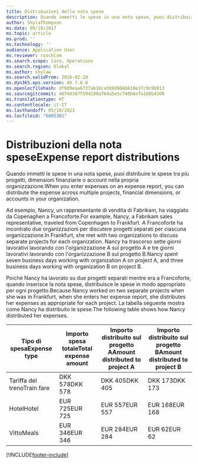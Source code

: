 ```yaml
---
title: Distribuzioni della nota spese
description: Quando immetti le spese in una nota spese, puoi distribuire le spese tra più progetti, persone giuridiche o account nella propria organizzazione.
author: ShylaThompson
ms.date: 09/19/2017
ms.topic: article
ms.prod: ''
ms.technology: ''
audience: Application User
ms.reviewer: roschlom
ms.search.scope: Core, Operations
ms.search.region: Global
ms.author: shylaw
ms.search.validFrom: 2016-02-28
ms.dyn365.ops.version: AX 7.0.0
ms.openlocfilehash: df0d9eaa6727ab1bca5b9d966b610e37c9c9b913
ms.sourcegitcommit: 40f68387f594180af64a5e5c748b6efa188bd300
ms.translationtype: HT
ms.contentlocale: it-IT
ms.lasthandoff: 05/10/2021
ms.locfileid: "6005301"
---
```

# <a name="expense-report-distributions"></a><span data-ttu-id="124d1-103">Distribuzioni della nota spese</span><span class="sxs-lookup"><span data-stu-id="124d1-103">Expense report distributions</span></span>

<span data-ttu-id="124d1-104">Quando immetti le spese in una nota spese, puoi distribuire le spese tra più progetti, dimensioni finanziarie o account nella propria organizzazione.</span><span class="sxs-lookup"><span data-stu-id="124d1-104">When you enter expenses on an expense report, you can distribute the expense across multiple projects, financial dimensions, or accounts in your organization.</span></span>

<span data-ttu-id="124d1-105">Ad esempio, Nancy, un rappresentante di vendita di Fabrikam, ha viaggiato da Copenaghen a Francoforte.</span><span class="sxs-lookup"><span data-stu-id="124d1-105">For example, Nancy, a Fabrikam sales representative, traveled from Copenhagen to Frankfurt.</span></span> <span data-ttu-id="124d1-106">A Francoforte ha incontrato due organizzazioni per discutere progetti separati per ciascuna organizzazione.</span><span class="sxs-lookup"><span data-stu-id="124d1-106">In Frankfurt, she met with two organizations to discuss separate projects for each organization.</span></span> <span data-ttu-id="124d1-107">Nancy ha trascorso sette giorni lavorativi lavorando con l'organizzazione A sul progetto A e tre giorni lavorativi lavorando con l'organizzazione B sul progetto B.</span><span class="sxs-lookup"><span data-stu-id="124d1-107">Nancy spent seven business days working with organization A on project A, and three business days working with organization B on project B.</span></span>

<span data-ttu-id="124d1-108">Poiché Nancy ha lavorato su due progetti separati mentre era a Francoforte, quando inserisce la nota spese, distribuisce le spese in modo appropriato per ogni progetto.</span><span class="sxs-lookup"><span data-stu-id="124d1-108">Because Nancy worked on two separate projects when she was in Frankfurt, when she enters her expense report, she distributes her expenses as appropriate for each project.</span></span> <span data-ttu-id="124d1-109">La tabella seguente mostra come Nancy ha distribuito le spese.</span><span class="sxs-lookup"><span data-stu-id="124d1-109">The following table shows how Nancy distributed her expenses.</span></span>


| <span data-ttu-id="124d1-110">Tipo di spesa</span><span class="sxs-lookup"><span data-stu-id="124d1-110">Expense type</span></span> | <span data-ttu-id="124d1-111">Importo spesa totale</span><span class="sxs-lookup"><span data-stu-id="124d1-111">Total expense amount</span></span>|<span data-ttu-id="124d1-112">Importo distribuito sul progetto A</span><span class="sxs-lookup"><span data-stu-id="124d1-112">Amount distributed to project A</span></span>| <span data-ttu-id="124d1-113">Importo distribuito sul progetto B</span><span class="sxs-lookup"><span data-stu-id="124d1-113">Amount distributed to project B</span></span> |
|--------------|---------------------|-------------------------------|---------------------------------|
|<span data-ttu-id="124d1-114">Tariffa del treno</span><span class="sxs-lookup"><span data-stu-id="124d1-114">Train fare</span></span>   |<span data-ttu-id="124d1-115">DKK 578</span><span class="sxs-lookup"><span data-stu-id="124d1-115">DKK 578</span></span>              |<span data-ttu-id="124d1-116">DKK 405</span><span class="sxs-lookup"><span data-stu-id="124d1-116">DKK 405</span></span>                        |<span data-ttu-id="124d1-117">DKK 173</span><span class="sxs-lookup"><span data-stu-id="124d1-117">DKK 173</span></span>                          |
|<span data-ttu-id="124d1-118">Hotel</span><span class="sxs-lookup"><span data-stu-id="124d1-118">Hotel</span></span>         |<span data-ttu-id="124d1-119">EUR 725</span><span class="sxs-lookup"><span data-stu-id="124d1-119">EUR 725</span></span>              |<span data-ttu-id="124d1-120">EUR 557</span><span class="sxs-lookup"><span data-stu-id="124d1-120">EUR 557</span></span>                        |<span data-ttu-id="124d1-121">EUR 168</span><span class="sxs-lookup"><span data-stu-id="124d1-121">EUR 168</span></span>                          |
|<span data-ttu-id="124d1-122">Vitto</span><span class="sxs-lookup"><span data-stu-id="124d1-122">Meals</span></span>         |<span data-ttu-id="124d1-123">EUR 346</span><span class="sxs-lookup"><span data-stu-id="124d1-123">EUR 346</span></span>              |<span data-ttu-id="124d1-124">EUR 284</span><span class="sxs-lookup"><span data-stu-id="124d1-124">EUR 284</span></span>                        |<span data-ttu-id="124d1-125">EUR 62</span><span class="sxs-lookup"><span data-stu-id="124d1-125">EUR 62</span></span>                           |



[!INCLUDE[footer-include](../includes/footer-banner.md)]